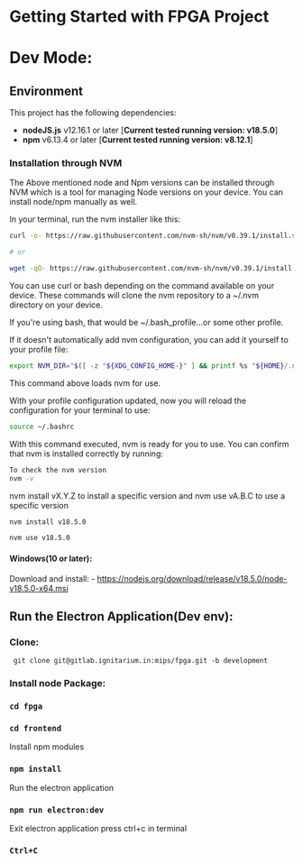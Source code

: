# Getting Started with FPGA Project

# Dev Mode:

## Environment

This project has the following dependencies:

- **nodeJS.js** v12.16.1 or later [**Current tested running version: v18.5.0**]
- **npm** v6.13.4 or later [**Current tested running version: v8.12.1**]

### Installation through NVM

The Above mentioned node and Npm versions can be installed through NVM which is a tool for managing Node versions on your device.
You can install node/npm manually as well.

In your terminal, run the nvm installer like this:

```sh
curl -o- https://raw.githubusercontent.com/nvm-sh/nvm/v0.39.1/install.sh | bash

# or

wget -qO- https://raw.githubusercontent.com/nvm-sh/nvm/v0.39.1/install.sh | bash
```

You can use curl or bash depending on the command available on your device.
These commands will clone the nvm repository to a ~/.nvm directory on your device.

If you're using bash, that would be ~/.bash_profile...or some other profile.

If it doesn't automatically add nvm configuration, you can add it yourself to your profile file:

```sh
export NVM_DIR="$([ -z "${XDG_CONFIG_HOME-}" ] && printf %s "${HOME}/.nvm" || printf %s "${XDG_CONFIG_HOME}/nvm")"[ -s "$NVM_DIR/nvm.sh" ] && \. "$NVM_DIR/nvm.sh"
```

This command above loads nvm for use.

With your profile configuration updated, now you will reload the configuration for your terminal to use:

```sh
source ~/.bashrc
```

With this command executed, nvm is ready for you to use. You can confirm that nvm is installed correctly by running:

```sh
To check the nvm version
nvm -v
```

nvm install vX.Y.Z to install a specific version and nvm use vA.B.C to use a specific version

```sh
nvm install v18.5.0

nvm use v18.5.0
```

#### Windows(10 or later):

Download and install: - https://nodejs.org/download/release/v18.5.0/node-v18.5.0-x64.msi

## Run the Electron Application(Dev env):

### Clone:

     git clone git@gitlab.ignitarium.in:mips/fpga.git -b development

### Install node Package:

### `cd fpga`

### `cd frontend`

Install npm modules

### `npm install`

Run the electron application

### `npm run electron:dev`

Exit electron application
press ctrl+c in terminal

### `Ctrl+C`
